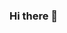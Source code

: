 ### Hi there 👋

<!--
**RTodorinov/RTodorinov** is a ✨ _special_ ✨ repository because its `README.md` (this file) appears on your GitHub profile.

Here are some ideas to get you started:
* 🌍  I'm based in Sofia
- 🔭 I’m currently working on ...
- 🌱 I’m currently learning ...
- 👯 I’m looking to collaborate on ...
- 🤔 I’m looking for help with ...
- 💬 Ask me about ...
- 📫 How to reach me: ...
- 😄 Pronouns: ...
- ⚡ Fun fact: ...
-->
